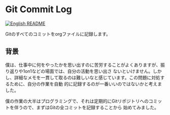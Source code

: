 # Git Commit Log

[![English README](https://img.shields.io/badge/lang-en-blue)](./README.md)

Gitのすべてのコミットをorgファイルに記録します。

## 背景
僕は、仕事中に何をやったかを思い出すのに苦労することがよくありますが、振り返りや1on1などの場面では、自分の活動を思い出さ
ないといけません。しかし、詳細なメモを一貫して取るのは難しいなと感じています。この問題に対処するために、自分の作業を自動
的に記録するのが一番いいのではないかと考えました。

僕の作業の大半はプログラミングで、それは定期的にGitリポジトリへのコミットを伴うので、まずはGitの全コミットを記録することから
始めてみました。
